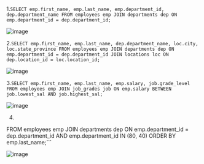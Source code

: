 1.```SELECT emp.first_name, emp.last_name, emp.department_id, dep.department_name
FROM employees emp JOIN departments dep
ON emp.department_id = dep.department_id;```

![image](https://user-images.githubusercontent.com/123379322/221872565-ebc94358-8c3e-4e4e-9f84-890db80ab5c4.png)

2.```SELECT emp.first_name, emp.last_name, dep.department_name, loc.city, loc.state_province FROM employees emp JOIN departments dep ON emp.department_id = dep.department_id JOIN locations loc ON dep.location_id = loc.location_id;```

![image](https://user-images.githubusercontent.com/123379322/221874552-3c477ae6-8a49-4a2d-939e-b2b3f61f289f.png)

3.```SELECT emp.first_name, emp.last_name, emp.salary, job.grade_level FROM employees emp JOIN job_grades job ON emp.salary BETWEEN job.lowest_sal AND job.highest_sal;```

![image](https://user-images.githubusercontent.com/123379322/221875691-49470a2a-5061-4a6d-933b-d01c6c837ae3.png)

4. ```SELECT emp.first_name, emp.last_name, emp.department_id, dep.department_name 
FROM employees emp
JOIN departments dep
ON emp.department_id = dep.department_id
AND emp.department_id IN (80, 40)
ORDER BY emp.last_name;```

![image](https://user-images.githubusercontent.com/123379322/221878155-32e25e11-99b1-46dc-91d6-2c2994e2cff4.png)
